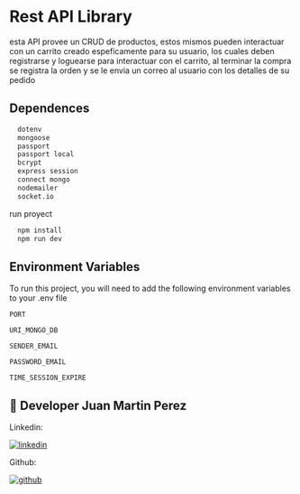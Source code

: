
# Rest API Library

esta API provee un CRUD de productos, estos mismos pueden interactuar con un carrito creado espeficamente para su usuario, los cuales deben registrarse y loguearse para interactuar con el carrito, al terminar la compra se registra la orden y se le envia un correo al usuario con los detalles de su pedido



## Dependences

```bash
  dotenv
  mongoose
  passport
  passport local
  bcrypt
  express session
  connect mongo
  nodemailer
  socket.io
```

run proyect

```bash
  npm install
  npm run dev
```
## Environment Variables

To run this project, you will need to add the following environment variables to your .env file

`PORT`

`URI_MONGO_DB`

`SENDER_EMAIL`

`PASSWORD_EMAIL`

`TIME_SESSION_EXPIRE`


## 🔗 Developer Juan Martin Perez

Linkedin:

[![linkedin](https://img.shields.io/badge/linkedin-0A66C2?style=for-the-badge&logo=linkedin&logoColor=white)](https://www.linkedin.com/in/juan-martin-perez/)

Github:

[![github](https://img.shields.io/github/followers/EfimeroM?style=social)](https://github.com/EfimeroM?tab=repositories)

